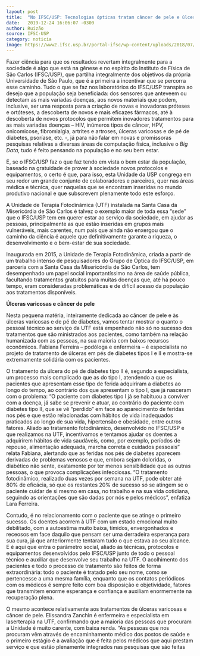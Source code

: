 ```yaml
---
layout: post
title:  "No IFSC/USP: Tecnologias ópticas tratam câncer de pele e úlceras"
date:   2019-12-24 16:06:07 -0300
author: Ruizão
source: IFSC-USP
category: noticia
image: https://www2.ifsc.usp.br/portal-ifsc/wp-content/uploads/2018/07/ulcera-pe-diabetico450.jpg
---
```

Fazer ciência para que os resultados revertam integralmente para a sociedade é algo que está na gênese e no espírito do Instituto de Física de São Carlos (IFSC/USP), que partilha integralmente dos objetivos da própria Universidade de São Paulo, que é a primeira a incentivar que se percorra esse caminho. Tudo o que se faz nos laboratórios do IFSC/USP transpira ao desejo que a população seja beneficiada: dos sensores que anteveem ou detectam as mais variadas doenças, aos novos materiais que podem, inclusive, ser uma resposta para a criação de novas e inovadoras próteses e ortóteses, a descoberta de novos e mais eficazes fármacos, até à descoberta de novos protocolos que permitem inovadores tratamentos para as mais variadas doenças – HIV, inúmeros tipos de câncer, HPV, onicomicose, fibromialgia, artrites e artroses, úlceras varicosas e de pé de diabetes, psoríase, etc. -, já para não falar em novas e promissoras pesquisas relativas a diversas áreas de computação física, inclusive o *Big Data*, tudo é feito pensando na população e no seu bem estar.

E, se o IFSC/USP faz o que faz tendo em vista o bem estar da população, baseado na gratuidade de prover à sociedade novos protocolos e equipamentos, o certo é que, para isso, esta Unidade da USP congrega em seu redor um grande conjunto de colaboradores e parceiros, quer nas áreas médica e técnica, quer naquelas que se encontram inseridas no mundo produtivo nacional e que subscrevem plenamente todo este esforço.

A Unidade de Terapia Fotodinâmica (UTF) instalada na Santa Casa da Misericórdia de São Carlos é talvez o exemplo maior de toda essa “sede” que o IFSC/USP tem em querer estar ao serviço da sociedade, em ajudar as pessoas, principalmente as que estão inseridas em grupos mais vulneráveis, mais carentes, num país que ainda não enxergou que o caminho da ciência é aquele que definitivamente garante a riqueza, o desenvolvimento e o bem-estar de sua sociedade.

Inaugurada em 2015, a Unidade de Terapia Fotodinâmica, criada a partir de um trabalho intenso de pesquisadores do Grupo de Óptica do IFSC/USP, em parceria com a Santa Casa da Misericórdia de São Carlos, tem desempenhado um papel social importantíssimo na área de saúde pública, facultando tratamentos gratuitos para muitas doenças que, até há pouco tempo, eram consideradas problemáticas e de difícil acesso da população aos tratamentos disponíveis.

**Úlceras varicosas e câncer de pele**

Nesta pequena matéria, inteiramente dedicada ao câncer de pele e às úlceras varicosas e de pé de diabetes, vamos tentar mostrar o quanto o pessoal técnico ao serviço da UTF está empenhado não só no sucesso dos tratamentos que são ministrados aos pacientes, como também na relação humanizada com as pessoas, na sua maioria com baixos recursos econômicos. Fabiana Ferreira – podóloga e enfermeira – é especialista no projeto de tratamento de úlceras em pés de diabetes tipos I e II e mostra-se extremamente solidária com os pacientes.

O tratamento da úlcera do pé de diabetes tipo II é, segundo a especialista, um processo mais complicado que as do tipo I, atendendo a que os pacientes que apresentam esse tipo de ferida adquiriram a diabetes ao longo do tempo, ao contrário dos que apresentam o tipo I, que já nasceram com o problema: “O paciente com diabetes tipo I já se habituou a conviver com a doença, já sabe se prevenir e atuar, ao contrário do paciente com diabetes tipo II, que se vê “perdido” em face ao aparecimento de feridas nos pés e que estão relacionadas com hábitos de vida inadequados praticados ao longo de sua vida, hipertensão e obesidade, entre outros fatores. Aliado ao tratamento fotodinâmico, desenvolvido no IFSC/USP e que realizamos na UTF, incentivamos e tentamos ajudar os doentes a adquirirem hábitos de vida saudáveis, como, por exemplo, períodos de repouso, alimentação adequada, marcha correta e cuidados pessoais” relata Fabiana, alertando que as feridas nos pés de diabetes aparecem derivadas de problemas venosos e que, embora sejam doloridas, o diabético não sente, exatamente por ter menos sensibilidade que as outras pessoas, o que provoca complicações infecciosas. “O tratamento fotodinâmico, realizado duas vezes por semana na UTF, pode obter até 80% de eficácia, só que os restantes 20% de sucesso só se atingem se o paciente cuidar de si mesmo em casa, no trabalho e na sua vida cotidiana, seguindo as orientações que são dadas por nós e pelos médicos”, enfatiza Lara Ferreira.

Contudo, é no relacionamento com o paciente que se atinge o primeiro sucesso. Os doentes acorrem à UTF com um estado emocional muito debilitado, com a autoestima muito baixa, tímidos, envergonhados e receosos em face daquilo que pensam ser uma derradeira esperança para sua cura, já que anteriormente tentaram tudo o que estava ao seu alcance. E é aqui que entra o parâmetro social, aliado às técnicas, protocolos e equipamentos desenvolvidos pelo IFSC/USP junto de todo o pessoal técnico e auxiliar que desenvolve seu trabalho na UTF. O acolhimento dos pacientes e todo o processo de tratamento são feitos de forma extraordinária: todo o paciente é tratado pelo seu nome, como se pertencesse a uma mesma família, enquanto que os contatos periódicos com os médicos é sempre feito com boa disposição e objetividade, fatores que transmitem enorme esperança e confiança e auxiliam enormemente na recuperação plena.

O mesmo acontece relativamente aos tratamentos de úlceras varicosas e câncer de pele. Elissandra Zanchin é enfermeira e especialista em laserterapia na UTF, confirmando que a maioria das pessoas que procuram a Unidade é muito carente, com baixa renda. “As pessoas que nos procuram vêm através de encaminhamento médico dos postos de saúde e o primeiro estágio é a avaliação que é feita pelos médicos que aqui prestam serviço e que estão plenamente integrados nas pesquisas que são feitas
